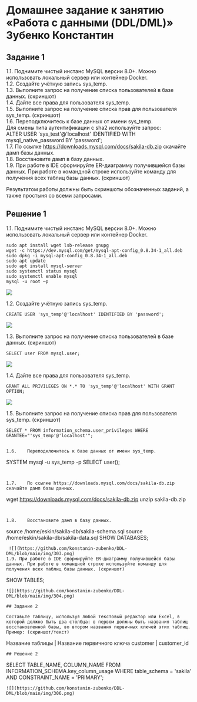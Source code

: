 # Домашнее задание к занятию «Работа с данными (DDL/DML)» Зубенко Константин

## Задание 1

1.1. Поднимите чистый инстанс MySQL версии 8.0+. Можно использовать локальный сервер или контейнер Docker.  
1.2. Создайте учётную запись sys_temp.  
1.3. Выполните запрос на получение списка пользователей в базе данных. (скриншот)  
1.4. Дайте все права для пользователя sys_temp.  
1.5. Выполните запрос на получение списка прав для пользователя sys_temp. (скриншот)  
1.6. Переподключитесь к базе данных от имени sys_temp.  
Для смены типа аутентификации с sha2 используйте запрос:  
ALTER USER 'sys_test'@'localhost' IDENTIFIED WITH mysql_native_password BY 'password';  
1.7. По ссылке https://downloads.mysql.com/docs/sakila-db.zip скачайте дамп базы данных.  
1.8. Восстановите дамп в базу данных.  
1.9. При работе в IDE сформируйте ER-диаграмму получившейся базы данных. При работе в командной строке используйте команду для получения всех таблиц базы данных. (скриншот)

Результатом работы должны быть скриншоты обозначенных заданий, а также простыня со всеми запросами.

## Решение 1

1.1.	Поднимите чистый инстанс MySQL версии 8.0+. Можно использовать локальный сервер или контейнер Docker.
```
sudo apt install wget lsb-release gnupg
wget -c https://dev.mysql.com/get/mysql-apt-config_0.8.34-1_all.deb
sudo dpkg -i mysql-apt-config_0.8.34-1_all.deb
sudo apt update
sudo apt install mysql-server
sudo systemctl status mysql
sudo systemctl enable mysql
mysql -u root –p
```
![](https://github.com/konstanin-zubenko/DDL-DML/blob/main/ing/300.png)

1.2.	Создайте учётную запись sys_temp.
```
CREATE USER 'sys_temp'@'localhost' IDENTIFIED BY 'password';
```
![](https://github.com/konstanin-zubenko/DDL-DML/blob/main/ing/301.png) 

1.3.	Выполните запрос на получение списка пользователей в базе данных. (скриншот)
```
SELECT user FROM mysql.user;
```
![](https://github.com/konstanin-zubenko/DDL-DML/blob/main/ing/302.png) 

1.4.	Дайте все права для пользователя sys_temp.
```
GRANT ALL PRIVILEGES ON *.* TO 'sys_temp'@'localhost' WITH GRANT OPTION;
```
![](https://github.com/konstanin-zubenko/DDL-DML/blob/main/ing/303.png)

1.5.	Выполните запрос на получение списка прав для пользователя sys_temp. (скриншот)
```
SELECT * FROM information_schema.user_privileges WHERE GRANTEE="'sys_temp'@'localhost'";
```


```

1.6.	Переподключитесь к базе данных от имени sys_temp.
```
SYSTEM mysql -u sys_temp -p
SELECT user();
```

 
1.7.	По ссылке https://downloads.mysql.com/docs/sakila-db.zip скачайте дамп базы данных.
```
wget https://downloads.mysql.com/docs/sakila-db.zip
unzip sakila-db.zip
```


1.8.	Восстановите дамп в базу данных.
```
source /home/eskin/sakila-db/sakila-schema.sql
source /home/eskin/sakila-db/sakila-data.sql
SHOW DATABASES;
```
 ![](https://github.com/konstanin-zubenko/DDL-DML/blob/main/img/303.png)
1.9. При работе в IDE сформируйте ER-диаграмму получившейся базы данных. При работе в командной строке используйте команду для получения всех таблиц базы данных. (скриншот)
```
SHOW TABLES;
```
![](https://github.com/konstanin-zubenko/DDL-DML/blob/main/img/304.png)
 
## Задание 2

Составьте таблицу, используя любой текстовый редактор или Excel, в которой должно быть два столбца: в первом должны быть названия таблиц восстановленной базы, во втором названия первичных ключей этих таблиц.  
Пример: (скриншот/текст)  
```
Название таблицы | Название первичного ключа
customer         | customer_id
```
## Решение 2

```
SELECT TABLE_NAME, COLUMN_NAME FROM INFORMATION_SCHEMA.key_column_usage WHERE table_schema = 'sakila' AND CONSTRAINT_NAME = 'PRIMARY';
```
![](https://github.com/konstanin-zubenko/DDL-DML/blob/main/img/306.png)
